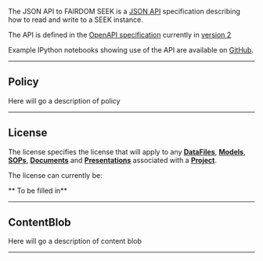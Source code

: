 The JSON API to FAIRDOM SEEK is a [JSON API](http://jsonapi.org)
specification describing how to read and write to a SEEK instance.

The API is defined in the [OpenAPI
specification](https://swagger.io/specification) currently in [version
2](https://github.com/OAI/OpenAPI-Specification/blob/master/versions/2.0.md)

Example IPython notebooks showing use of the API are available on [GitHub](https://github.com/hleonov/ipython_for_SEEK-API).

---

## Policy

Here will go a description of policy

---

## License

The license specifies the license that will apply to any [**DataFiles**](#tag/dataFiles), [**Models**](#tag/models), [**SOPs**](#tag/sops), [**Documents**](#tag/documents) and [**Presentations**](#tag/presentations) associated with a [**Project**](#tag/projects).

The license can currently be:

** To be filled in**

---

## ContentBlob

Here will go a description of content blob

---